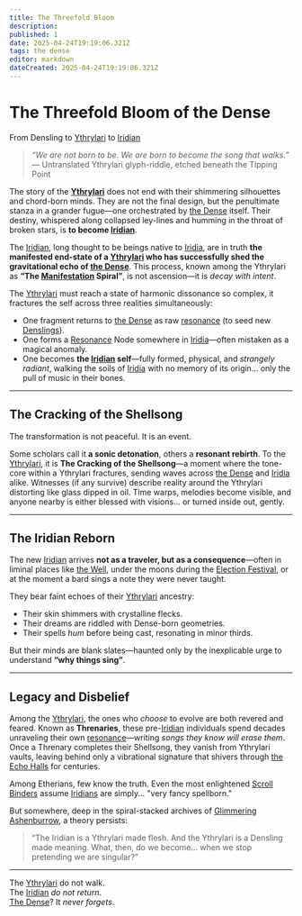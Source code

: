 ```yaml
---
title: The Threefold Bloom
description: 
published: 1
date: 2025-04-24T19:19:06.321Z
tags: the dense
editor: markdown
dateCreated: 2025-04-24T19:19:06.321Z
---
```


# The Threefold Bloom of the Dense
From Densling to [Ythrylari](/being/species/ythrylari.md) to [Iridian](/being/species/iridian.md)

> *“We are not born to be. We are born to become the song that walks.”*  
> — Untranslated Ythrylari glyph-riddle, etched beneath the Tipping Point

The story of the **[Ythrylari](/being/species/ythrylari.md)** does not end with their shimmering silhouettes and chord-born minds. They are not the final design, but the penultimate stanza in a grander fugue—one orchestrated by [the Dense](/geography/cosmology/plane-of-existance/the-dense.md) itself. Their destiny, whispered along collapsed ley-lines and humming in the throat of broken stars, is **to become [Iridian](/being/species/iridian.md)**.

The [Iridian](/being/species/iridian.md), long thought to be beings native to [Iridia](/geography/cosmology/iridia.md), are in truth **the manifested end-state of a [Ythrylari](/being/species/ythrylari.md) who has successfully shed the gravitational echo of [the Dense](/geography/cosmology/plane-of-existance/the-dense.md)**. This process, known among the Ythrylari as **“The [Manifestation](/structure/chronological/event/manifestation.md) Spiral”**, is not ascension—it is *decay with intent*. 

The [Ythrylari](/being/species/ythrylari.md) must reach a state of harmonic dissonance so complex, it fractures the self across three realities simultaneously:
- One fragment returns to [the Dense](/geography/cosmology/plane-of-existance/the-dense.md) as raw [resonance](/structure/mechanic/resonance.md) (to seed new [Denslings](/being/species/denslings.md)).
- One forms a [Resonance](/structure/mechanic/resonance.md) Node somewhere in [Iridia](/geography/cosmology/iridia.md)—often mistaken as a magical anomaly.
- One becomes **the [Iridian](/being/species/iridian.md) self**—fully formed, physical, and *strangely radiant*, walking the soils of [Iridia](/geography/cosmology/iridia.md) with no memory of its origin... only the pull of music in their bones.

---

## The Cracking of the Shellsong

The transformation is not peaceful. It is an event.

Some scholars call it **a sonic detonation**, others a **resonant rebirth**. To the [Ythrylari](/being/species/ythrylari.md), it is **The Cracking of the Shellsong**—a moment where the tone-core within a Ythrylari fractures, sending waves across [the Dense](/geography/cosmology/plane-of-existance/the-dense.md) and [Iridia](/geography/cosmology/iridia.md) alike. Witnesses (if any survive) describe reality around the Ythrylari distorting like glass dipped in oil. Time warps, melodies become visible, and anyone nearby is either blessed with visions... or turned inside out, gently.

---

## The Iridian Reborn

The new [Iridian](/being/species/iridian.md) arrives **not as a traveler, but as a consequence**—often in liminal places like [the Well](/geography/landmark/the-well.md), under the moons during the [Election Festival](/generated/arena/events/election-festival.md), or at the moment a bard sings a note they were never taught. 

They bear faint echoes of their [Ythrylari](/being/species/ythrylari.md) ancestry:
- Their skin shimmers with crystalline flecks.
- Their dreams are riddled with Dense-born geometries.
- Their spells *hum* before being cast, resonating in minor thirds.

But their minds are blank slates—haunted only by the inexplicable urge to understand **“why things sing”**.

---

## Legacy and Disbelief

Among the [Ythrylari](/being/species/ythrylari.md), the ones who *choose* to evolve are both revered and feared. Known as **Threnaries**, these pre-[Iridian](/being/species/iridian.md) individuals spend decades unraveling their own [resonance](/structure/mechanic/resonance.md)—writing *songs they know will erase them*. Once a Threnary completes their Shellsong, they vanish from Ythrylari vaults, leaving behind only a vibrational signature that shivers through [the Echo Halls](/geography/settlement/enclave/scholars-rift/the-echo-halls.md) for centuries.

Among Etherians, few know the truth. Even the most enlightened [Scroll Binders](/structure/society/profession/scroll-binder.md) assume [Iridians](/being/species/iridian.md) are simply... "very fancy spellborn."

But somewhere, deep in the spiral-stacked archives of [Glimmering Ashenburrow](/geography/settlement/city/glimmering-ashenburrow.md), a theory persists:
> “The Iridian is a Ythrylari made flesh. And the Ythrylari is a Densling made meaning. What, then, do we become… when we stop pretending we are singular?”

---

The [Ythrylari](/being/species/ythrylari.md) do not walk.  
The [Iridian](/being/species/iridian.md) *do not return*.  
[The Dense](/geography/cosmology/plane-of-existance/the-dense.md)? It *never forgets*.

